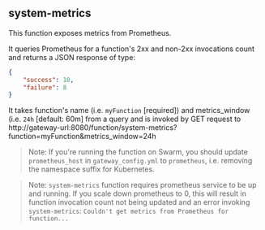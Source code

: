 ## system-metrics

This function exposes metrics from Prometheus.

It queries Prometheus for a function's 2xx and non-2xx invocations count and returns a JSON response of type:

```json
{
    "success": 10,
    "failure": 8
}
```

It takes function's name (i.e. `myFunction` \[required\]) and metrics_window (i.e. `24h` \[default: 60m\] from a query and is invoked by GET request to
http://gateway-url:8080/function/system-metrics?function=myFunction&metrics_window=24h

> Note: If you're running the function on Swarm, you should update `prometheus_host` in `gateway_config.yml` to `prometheus`, i.e. removing the namespace suffix for Kubernetes.

> Note: `system-metrics` function requires prometheus service to be up and running. If you scale down prometheus to 0, this will result in function invocation count not being updated and an error invoking `system-metrics`: `Couldn't get metrics from Prometheus for function...`

